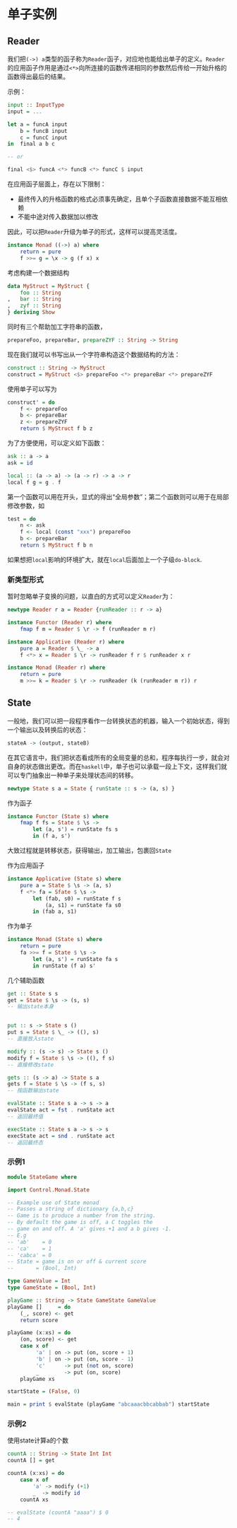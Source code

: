 # 单子实例
## Reader

我们把`(->) a`类型的函子称为`Reader`函子，对应地也能给出单子的定义。`Reader`的应用函子作用是通过`<*>`向所连接的函数传递相同的参数然后传给一开始升格的函数得出最后的结果。

示例：
```haskell
input :: InputType
input = ...

let a = funcA input
    b = funcB input
    c = funcC input
in  final a b c

-- or

final <$> funcA <*> funcB <*> funcC $ input
```

在应用函子层面上，存在以下限制：
- 最终传入的升格函数的格式必须事先确定，且单个子函数直接数据不能互相依赖
- 不能中途对传入数据加以修改

因此，可以把`Reader`升级为单子的形式，这样可以提高灵活度。

```haskell
instance Monad ((->) a) where
    return = pure
    f >>= g = \x -> g (f x) x
```

考虑构建一个数据结构
```haskell
data MyStruct = MyStruct {
    foo :: String
,   bar :: String
,   zyf :: String
} deriving Show
```
同时有三个帮助加工字符串的函数，
```haskell
prepareFoo, prepareBar, prepareZYF :: String -> String
```
现在我们就可以书写出从一个字符串构造这个数据结构的方法：
```haskell
construct :: String -> MyStruct
construct = MyStruct <$> prepareFoo <*> prepareBar <*> prepareZYF 
```
使用单子可以写为
```haskell
construct' = do
    f <- prepareFoo
    b <- prepareBar
    z <- prepareZYF
    return $ MyStruct f b z 
```

为了方便使用，可以定义如下函数：
```haskell
ask :: a -> a
ask = id

local :: (a -> a) -> (a -> r) -> a -> r
local f g = g . f
```
第一个函数可以用在开头，显式的得出“全局参数”；第二个函数则可以用于在局部修改参数，如
```haskell
test = do 
    n <- ask
    f <- local (const "xxx") prepareFoo
    b <- prepareBar
    return $ MyStruct f b n
```
如果想把`local`影响的环境扩大，就在`local`后面加上一个子级`do-block`.

### 新类型形式
暂时忽略单子变换的问题，以直白的方式可以定义`Reader`为：
```haskell
newtype Reader r a = Reader {runReader :: r -> a}

instance Functor (Reader r) where
    fmap f m = Reader $ \r -> f (runReader m r)

instance Applicative (Reader r) where
    pure a = Reader $ \_ -> a
    f <*> x = Reader $ \r -> runReader f r $ runReader x r

instance Monad (Reader r) where
    return = pure
    m >>= k = Reader $ \r -> runReader (k (runReader m r)) r
```

## State
一般地，我们可以把一段程序看作一台转换状态的机器，输入一个初始状态，得到一个输出以及转换后的状态：
```haskell
stateA -> (output, stateB)
```
在其它语言中，我们把状态看成所有的全局变量的总和，程序每执行一步，就会对自身的状态做出更改。而在`haskell`中，单子也可以承载一段上下文，这样我们就可以专门抽象出一种单子来处理状态间的转移。

```haskell
newtype State s a = State { runState :: s -> (a, s) } 
```

作为函子

```haskell
instance Functor (State s) where
    fmap f fs = State $ \s ->
        let (a, s') = runState fs s
        in (f a, s')
```
大致过程就是转移状态，获得输出，加工输出，包裹回`State`

作为应用函子

```haskell
instance Applicative (State s) where
    pure a = State $ \s -> (a, s)
    f <*> fa = Sfate $ \s ->
        let (fab, s0) = runState f s
            (a, s1) = runState fa s0
        in (fab a, s1)
```

作为单子
```haskell
instance Monad (State s) where
    return = pure
    fa >>= f = State $ \s ->
        let (a, s') = runState fa s
        in runState (f a) s'
```

几个辅助函数
```haskell
get :: State s s
get = State $ \s -> (s, s)
-- 输出state本身


put :: s -> State s ()
put s = State $ \_ -> ((), s)
-- 直接放入state 

modify :: (s -> s) -> State s ()
modify f = State $ \s -> ((), f s)
-- 直接修改state

gets :: (s -> a) -> State s a
gets f = State $ \s -> (f s, s)
-- 按函数输出state

evalState :: State s a -> s -> a
evalState act = fst . runState act
-- 返回最终值

execState :: State s a -> s -> s
execState act = snd . runState act
-- 返回最终态
```

### 示例1
```haskell
module StateGame where

import Control.Monad.State

-- Example use of State monad
-- Passes a string of dictionary {a,b,c}
-- Game is to produce a number from the string.
-- By default the game is off, a C toggles the
-- game on and off. A 'a' gives +1 and a b gives -1.
-- E.g 
-- 'ab'    = 0
-- 'ca'    = 1
-- 'cabca' = 0
-- State = game is on or off & current score
--       = (Bool, Int)

type GameValue = Int
type GameState = (Bool, Int)

playGame :: String -> State GameState GameValue
playGame []     = do
    (_, score) <- get
    return score

playGame (x:xs) = do
    (on, score) <- get
    case x of
         'a' | on -> put (on, score + 1)
         'b' | on -> put (on, score - 1)
         'c'      -> put (not on, score)
         _        -> put (on, score)
    playGame xs

startState = (False, 0)

main = print $ evalState (playGame "abcaaacbbcabbab") startState
```

### 示例2
使用state计算a的个数
```haskell
countA :: String -> State Int Int
countA [] = get

countA (x:xs) = do
    case x of
        'a' -> modify (+1)
        _  -> modify id
    countA xs

-- evalState (countA "aaaa") $ 0
-- 4
```

## 



